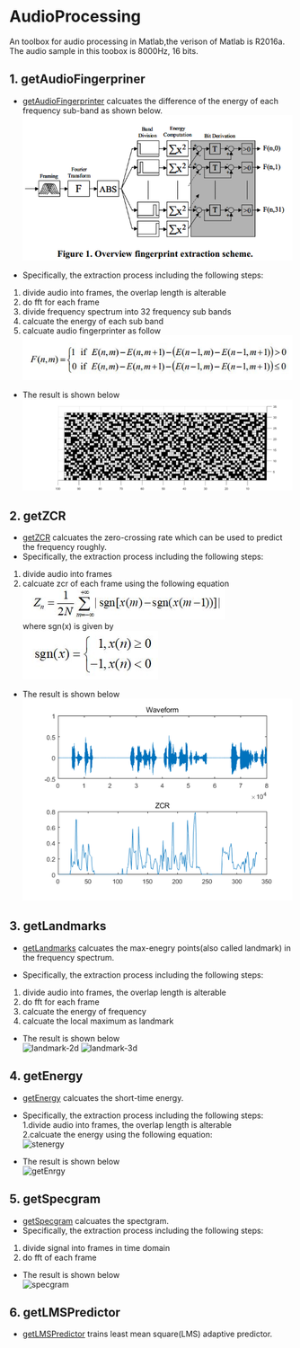 # AudioProcessing
An toolbox for audio processing in Matlab,the verison of Matlab is R2016a. </br>
The audio sample in this toobox is 8000Hz, 16 bits.

## 1. getAudioFingerpriner
+ [getAudioFingerprinter](https://github.com/DandelionLau/AudioProcessing-toolbox/blob/master/getAudioFingerprinter.m) calcuates the difference of the energy of each frequency sub-band as shown below.  
![Extraction process](https://github.com/DandelionLau/AudioProcessing/blob/master/pic/audiofingerprinter.jpg)

+ Specifically, the extraction process including the following steps:
1. divide audio into frames, the overlap length is alterable
2. do fft for each frame 
3. divide frequency spectrum into 32 frequency sub bands
4. calcuate the energy of each sub band
5. calcuate audio fingerprinter as follow  
![Bit Derviation](https://github.com/DandelionLau/AudioProcessing/blob/master/pic/bitDerivation.JPG)

+ The result is shown below
![printer](https://github.com/DandelionLau/AudioProcessing/blob/master/pic/fingerprinter.png)

## 2. getZCR
+ [getZCR](https://github.com/DandelionLau/AudioProcessing-toolbox/blob/master/getZCR.m) calcuates the zero-crossing rate which can be used to predict the frequency roughly.  
+ Specifically, the extraction process including the following steps:
1. divide audio into frames 
2. calcuate zcr of each frame using the following equation  
![ZCR](https://github.com/DandelionLau/AudioProcessing/blob/master/pic/ZCR.JPG)                      
where sgn(x) is given by  
![sgn(x)](https://github.com/DandelionLau/AudioProcessing/blob/master/pic/sgn.JPG)  

+ The result is shown below  
![zcrpic](https://github.com/DandelionLau/AudioProcessing/blob/master/pic/ZeroCrossingRate.png)  

## 3. getLandmarks
+ [getLandmarks](https://github.com/DandelionLau/AudioProcessing-toolbox/blob/master/getLandmarks.m) calcuates the max-enegry points(also called landmark) in the frequency spectrum.  

+ Specifically, the extraction process including the following steps:  
1. divide audio into frames, the overlap length is alterable
2. do fft for each frame 
3. calcuate the energy of frequency 
4. calcuate the local maximum as landmark
+ The result is shown below  
![landmark-2d](https://github.com/DandelionLau/AudioProcessing-toolbox/blob/master/pic/landmark-2d.png)
![landmark-3d](https://github.com/DandelionLau/AudioProcessing-toolbox/blob/master/pic/landmark-3d.png)

## 4. getEnergy
+ [getEnergy](https://github.com/DandelionLau/AudioProcessing-toolbox/blob/master/getEnergy.m) calcuates the short-time energy.  
+ Specifically, the extraction process including the following steps:    
1.divide audio into frames, the overlap length is alterable  
2.calcuate the energy using the following equation:  
![stenergy](https://github.com/DandelionLau/AudioProcessing-toolbox/blob/master/pic/short-time-energy.png)

+ The result is shown below  
![getEnrgy](https://github.com/DandelionLau/AudioProcessing-toolbox/blob/master/pic/getEnergy.png)

## 5. getSpecgram
+ [getSpecgram](https://github.com/DandelionLau/AudioProcessing-toolbox/blob/master/getSpecgram.m) calcuates the spectgram.
+ Specifically, the extraction process including the following steps:    
1. divide signal into frames in time domain  
2. do fft of each frame  
+ The result is shown below  
![specgram](https://github.com/DandelionLau/AudioProcessing-toolbox/blob/master/pic/specgram.png)

## 6. getLMSPredictor
+ [getLMSPredictor](https://github.com/DandelionLau/AudioProcessing-toolbox/blob/master/getLMSPredictor.m) trains least mean square(LMS) adaptive predictor.
